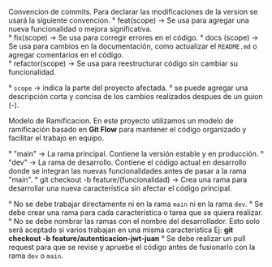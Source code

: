 Convencion de commits. Para declarar las modificaciones de la version se usará la siguiente convencion.
   ° feat(scope) -> Se usa para agregar una nueva funcionalidad o mejora significativa.  
   ° fix(scope) -> Se usa para corregir errores en el código.
   ° docs (scope) -> Se usa para cambios en la documentación, como actualizar el `README.md` o agregar comentarios en el código.  
   ° refactor(scope) -> Se usa para reestructurar código sin cambiar su funcionalidad.

   ° `scope` -> indica la parte del proyecto afectada.
   ° se puede agregar una descripción corta y concisa de los cambios realizados despues de un guion (-).

    


Modelo de Ramificacion. En este proyecto utilizamos un modelo de ramificación basado en **Git Flow** para mantener el código organizado y facilitar el trabajo en equipo.  

   ° "main" -> La rama principal. Contiene la versión estable y en producción.
   ° "dev" -> La rama de desarrollo. Contiene el código actual en desarrollo donde se integran las nuevas funcionalidades antes de pasar a la rama "main".
   ° git checkout -b feature/(funcionalidad) -> Crea una rama para desarrollar una nueva característica sin afectar el código principal.

   ° No se debe trabajar directamente ni en la rama `main` ni en la rama `dev`.
   ° Se debe crear una rama para cada característica o tarea que se quiera realizar.
   ° No se debe nombrar las ramas con el nombre del desarrollador. Esto solo será aceptado si varios trabajan en una misma caracteristica
   Ej: **git checkout -b feature/autenticacion-jwt-juan**
   ° Se debe realizar un pull request para que se revise y apruebe el código antes de fusionarlo con la rama `dev` o `main`. 
